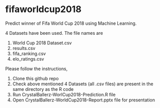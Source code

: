 # fifaworldcup2018
Predict winner of Fifa World Cup 2018 using Machine Learning.

4 Datasets have been used. The file names are
1. World Cup 2018 Dataset.csv
2. results.csv
3. fifa_ranking.csv
4. elo_ratings.csv

Please follow the instructions,
1. Clone this github repo
2. Check above mentioned 4 Datasets (all .csv files) are present in the same directory as the R code
3. Run CrystalBallerz-WorlCup2018-Prediction.R file
4. Open CrystalBallerz-WorldCup2018-Report.pptx file for presentation
